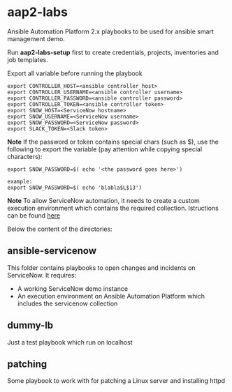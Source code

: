 aap2-labs
=========

Ansible Automation Platform 2.x playbooks to be used for ansible smart management demo.

Run **aap2-labs-setup** first to create credentials, projects, inventories and job templates.

Export all variable before running the playbook

```
export CONTROLLER_HOST=<ansible controller host>
export CONTROLLER_USERNAME=<ansible controller username>
export CONTROLLER_PASSWORD=<ansible controller password>
export CONTROLLER_TOKEN=<ansible controller token>
export SNOW_HOST=<ServiceNow hostname>
export SNOW_USERNAME=<ServiceNow username>
export SNOW_PASSWORD=<ServiceNow password>
export SLACK_TOKEN=<Slack token>
```

**Note** 
If the password or token contains special chars (such as $), use the following to export the variable (pay attention while copying special characters):
```
export SNOW_PASSWORD=$( echo '<the password goes here>')

example:
export SNOW_PASSWORD=$( echo 'blabla$L$13')
```

**Note** 
To allow ServiceNow automation, it needs to create a custom execution environment which contains the required collection. 
Istructions can be found [here](https://github.com/maxaquino/aap2-labs/blob/main/docs/ee_build_for_snow.md)   

Below the content of the directories:

## ansible-servicenow
This folder contains playbooks to open changes and incidents on ServiceNow.
It requires:
- A working ServiceNow demo instance
- An execution environment on Ansible Automation Platform which includes the servicenow collection 

## dummy-lb
Just a test playbook which run on localhost

## patching
Some playbook to work with for patching a Linux server and installing httpd

